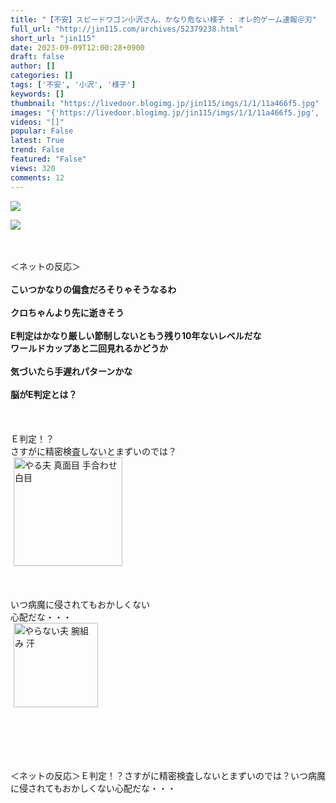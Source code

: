 ```yaml
---
title: "【不安】スピードワゴン小沢さん、かなり危ない様子 : オレ的ゲーム速報＠刃"
full_url: "http://jin115.com/archives/52379238.html"
short_url: "jin115"
date: 2023-09-09T12:00:28+0900
draft: false
author: []
categories: []
tags: ['不安', '小沢', '様子']
keywords: []
thumbnail: "https://livedoor.blogimg.jp/jin115/imgs/1/1/11a466f5.jpg"
images: "{'https://livedoor.blogimg.jp/jin115/imgs/1/1/11a466f5.jpg', 'https://livedoor.blogimg.jp/jin115/imgs/7/4/7410e25e.gif', 'https://livedoor.blogimg.jp/jin115/imgs/3/c/3c74fd93.jpg', 'http://feedmeter.net/image.php?r=http%3A%2F%2Fjin115.com%2Findex.rdf', 'http://jin115.com/common_images/footer_tweetbtn.png', 'http://jin115.com/common_images/fixfooter_bt_write_cmnt.gif', 'https://livedoor.blogimg.jp/jin115/imgs/8/c/8c9eee17-s.jpg', 'https://livedoor.blogimg.jp/jin115/imgs/0/4/04ee80e6.gif', 'https://livedoor.blogimg.jp/jin115/imgs/c/a/ca904a0e.jpg', 'https://chart.apis.google.com/chart?cht=qr&chs=123x123&chl=http%3A%2F%2Fjin115.com%2F%3F_f%3Dblogjpqr&chld=M', 'https://parts.blog.livedoor.jp/img/usr/cmn/blog_premium.gif\n', 'https://livedoor.blogimg.jp/jin115/imgs/a/5/a544fe17.jpg', 'https://parts.blog.livedoor.jp/img/cmn/icon_lr.gif', 'https://livedoor.blogimg.jp/jin115/imgs/e/0/e02886ad.jpg', 'https://livedoor.blogimg.jp/jin115/imgs/3/2/3260d18f.jpg', 'http://jin115.com/common_images/oreteki_logo.jpg', 'http://jin115.com/common_images/rt_arrow_r.png', 'https://livedoor.blogimg.jp/jin115/imgs/a/4/a4d69d47-s.jpg', 'http://s3.feedly.com/img/follows/feedly-follow-rectangle-volume-small_2x.png', 'http://jin115.com/common_images/title_comment_l.png', 'https://parts.blog.livedoor.jp/img/cmn/icon_xml.gif', 'https://livedoor.blogimg.jp/jin115/imgs/b/7/b7f22887.jpg', 'http://jin115.com/common_images/fixfooter_bt_look_cmnt.gif', 'https://livedoor.blogimg.jp/jin115/imgs/4/f/4f38f499.jpg', 'http://rranking4.ziyu.net/rranking.gif', 'https://livedoor.blogimg.jp/jin115/imgs/9/f/9f9afed1-s.jpg', 'https://livedoor.blogimg.jp/jin115/imgs/5/f/5f76d9d7.png', 'https://parts.blog.livedoor.jp/img/cmn/icon_cks.gif', 'http://jin115.com/common_images/footer_hateb.png', 'http://jin115.com/common_images/footer_linebtn.png', 'https://m.media-amazon.com/images/I/610kBpdKI+L._SL500_._SL160_.jpg', 'http://jin115.com/common_images/button_top.png', 'https://t.blog.livedoor.jp/u.gif', 'http://jin115.com/common_images/fixfooter_bt_preview.gif', 'http://jin115.com/common_images/rt_arrow_l.png', 'https://livedoor.blogimg.jp/jin115/imgs/7/e/7ed3bdca-s.jpg', 'https://m.media-amazon.com/images/I/51upQUQM4SL._SL500_._SL160_.jpg', 'https://ir-jp.amazon-adsystem.com/e/ir?t=gamescalendar-22&l=ur2&o=9', 'http://jin115.com/common_images/fixfooter_bt_top.gif', 'https://livedoor.blogimg.jp/jin115/imgs/6/b/6b25903b-s.jpg', 'https://livedoor.blogimg.jp/jin115/imgs/f/8/f8a07ad4.jpg', 'http://jin115.com/common_images/footer_facebookbtn.png', 'https://livedoor.blogimg.jp/jin115/imgs/2/b/2b36e068-s.jpg', 'https://livedoor.blogimg.jp/jin115/imgs/d/e/de043fcd.jpg', 'https://m.media-amazon.com/images/I/61agX00ut7L._SL500_._SL160_.jpg', 'https://livedoor.blogimg.jp/jin115/imgs/3/b/3bd6b0b3.jpg', 'https://parts.blog.livedoor.jp/img/cmn/icon_ld.gif', 'https://livedoor.blogimg.jp/jin115/imgs/6/2/62e0498c.jpg', 'http://jin115.com/common_images/fixfooter_bt_next.gif', 'https://livedoor.blogimg.jp/jin115/imgs/8/9/89a1c208.png', 'https://livedoor.blogimg.jp/jin115/imgs/2/b/2b898a16.jpg', 'https://livedoor.blogimg.jp/jin115/imgs/7/f/7fecc1cd.jpg'}"
videos: "[]"
popular: False
latest: True
trend: False
featured: "False"
views: 320
comments: 12
---
```


![](https://livedoor.blogimg.jp/jin115/imgs/1/1/11a466f5.jpg)

![]([])

<div><a name='more'></a> <br> <br> ＜ネットの反応＞<br> <br> <b>こいつかなりの偏食だろそりゃそうなるわ<br> </b><br> <b>クロちゃんより先に逝きそう</b><br> <br> <b>E判定はかなり厳しい節制しないともう残り10年ないレベルだな<br> ワールドカップあと二回見れるかどうか<br> </b><br> <b>気づいたら手遅れパターンかな</b><br> <b><br> 脳がE判定とは？</b><br> <br> <br> <br> Ｅ判定！？<br> さすがに精密検査しないとまずいのでは？<br> <img src='https://livedoor.blogimg.jp/jin115/imgs/7/4/7410e25e.gif' alt='やる夫 真面目 手合わせ 白目' width='174' border='0' hspace='5' class='pict'><br> <br> <br> <br> いつ病魔に侵されてもおかしくない<br> 心配だな・・・<br> <img src='https://livedoor.blogimg.jp/jin115/imgs/0/4/04ee80e6.gif' alt='やらない夫 腕組み 汗' width='135' border='0' hspace='5' class='pict'><br> <br> <br> <br> <br> <br> <p>＜ネットの反応＞Ｅ判定！？さすがに精密検査しないとまずいのでは？いつ病魔に侵されてもおかしくない心配だな・・・</p></div>